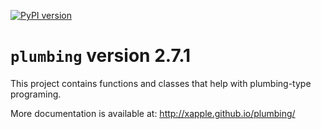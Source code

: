 [![PyPI version](https://badge.fury.io/py/plumbing.svg)](https://badge.fury.io/py/plumbing)

# `plumbing` version 2.7.1

This project contains functions and classes that help with plumbing-type programing.

More documentation is available at:
<http://xapple.github.io/plumbing/>
